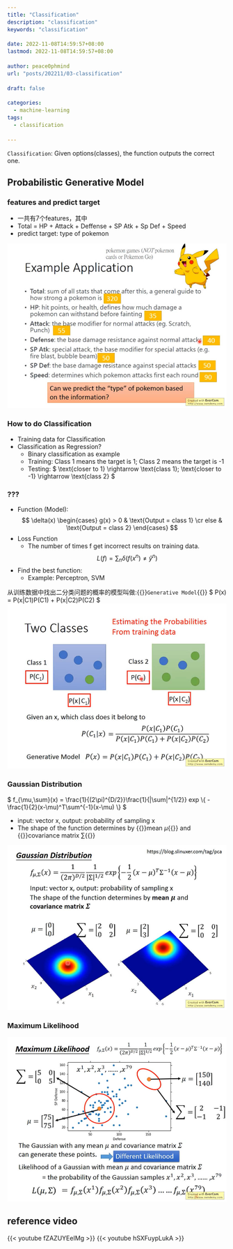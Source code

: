 ```yaml
---
title: "Classification"
description: "classification"
keywords: "classification"

date: 2022-11-08T14:59:57+08:00
lastmod: 2022-11-08T14:59:57+08:00

author: peace0phmind
url: "posts/202211/03-classification"

draft: false

categories:
  - machine-learning
tags:
  - classification

---
```


`Classification`: Given options(classes), the function outputs the correct one.

## Probabilistic Generative Model

### features and predict target
- 一共有7个features，其中
- Total = HP + Attack + Deffense + SP Atk + Sp Def + Speed
- predict target: type of pokemon

![features and predict target](/images/202211/03-classification/4.0001.jpg "features and predict target")

### How to do Classification
- Training data for Classification
- Classification as Regression?
  - Binary classification as example
  - Training: Class 1 means the target is 1; Class 2 means the target is -1
  - Testing: $ \text{closer to 1} \rightarrow \text{class 1}; \text{closer to -1} \rightarrow \text{class 2} $

### ???
- Function (Model):
  $$ \delta(x) \begin{cases}  g(x) > 0 & \text{Output = class 1} \cr else & \text{Output = class 2} \end{cases} $$
- Loss Function
  - The number of times f get incorrect results on training data.
    $$ L(f) = \sum_n\delta(f(x^n) \ne \hat{y}^n ) $$
- Find the best function:
  - Example: Perceptron, SVM

从训练数据中找出二分类问题的概率的模型叫做:{{<clr>}}`Generative Model`{{</clr>}} $ P(x) = P(x|C1)P(C1) + P(x|C2)P(C2) $
![Generative Model](/images/202211/03-classification/4.0002.jpg "Generative Model")

### Gaussian Distribution
$ f_{\mu,\sum}(x) = \frac{1}{(2\pi)^{D/2}}\frac{1}{|\sum|^{1/2}} exp \\{  -\frac{1}{2}(x-\mu)^T\sum^{-1}(x-\mu)  \\} $
- input: vector x, output: probability of sampling x
- The shape of the function determines by {{<clr>}}mean $\mu${{</clr>}} and {{<clr>}}covariance matrix $\sum${{</clr>}}

![Gaussian Distribution](/images/202211/03-classification/4.0004.jpg "Gaussian Distribution")

### Maximum Likelihood
![Maximum Likelihood](/images/202211/03-classification/4.0006.jpg "Maximum Likelihood")


## reference video

{{< youtube fZAZUYEeIMg >}}
{{< youtube hSXFuypLukA >}}
